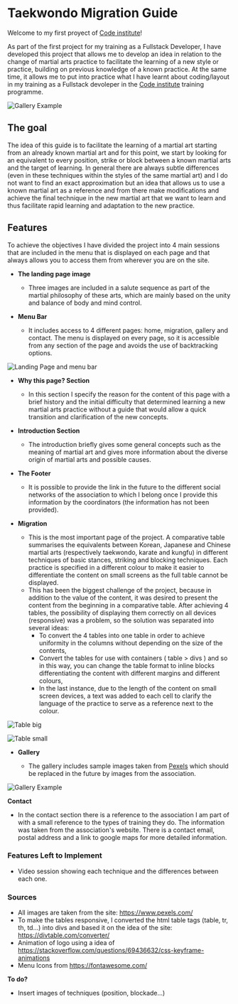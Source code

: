 
# Taekwondo Migration Guide

Welcome to my first proyect of [Code institute](https://codeinstitute.net)!

As part of the first project for my training as a Fullstack Developer, I have developed this project that allows me to develop an idea in relation to the change of martial arts practice to facilitate the learning of a new style or practice, building on previous knowledge of a known practice. At the same time, it allows me to put into practice what I have learnt about coding/layout in my training as a Fullstack devoleper in the [Code institute](https://codeinstitute.net) training programme.

![Gallery Example](https://patchamama.github.io/PP1/doc/screen-shot-responsive.png)

## The goal

The idea of this guide is to facilitate the learning of a martial art starting from an already known martial art and for this point, we start by looking for an equivalent to every position, strike or block between a known martial arts and the target of learning. In general there are always subtle differences (even in these techniques within the styles of the same martial art) and I do not want to find an exact approximation but an idea that allows us to use a known martial art as a reference and from there make modifications and achieve the final technique in the new martial art that we want to learn and thus facilitate rapid learning and adaptation to the new practice.

## Features

To achieve the objectives I have divided the project into 4 main sessions that are included in the menu that is displayed on each page and that always allows you to access them from wherever you are on the site.

- __The landing page image__

  - Three images are included in a salute sequence as part of the martial philosophy of these arts, which are mainly based on the unity and balance of body and mind control.

- __Menu Bar__

  - It includes access to 4 different pages: home, migration, gallery and contact. The menu is displayed on every page, so it is accessible from any section of the page and avoids the use of backtracking options.   

![Landing Page and menu bar](https://patchamama.github.io/PP1/doc/menu-landing-page.png)

- __Why this page? Section__

  - In this section I specify the reason for the content of this page with a brief history and the initial difficulty that determined learning a new martial arts practice without a guide that would allow a quick transition and clarification of the new concepts.

- __Introduction Section__

  - The introduction briefly gives some general concepts such as the meaning of martial art and gives more information about the diverse origin of martial arts and possible causes. 

- __The Footer__ 

  - It is possible to provide the link in the future to the different social networks of the association to which I belong once I provide this information by the coordinators (the information has not been provided).

- __Migration__

  - This is the most important page of the project. A comparative table summarises the equivalents between Korean, Japanese and Chinese martial arts (respectively taekwondo, karate and kungfu) in different techniques of basic stances, striking and blocking techniques. Each practice is specified in a different colour to make it easier to differentiate the content on small screens as the full table cannot be displayed.
  - This has been the biggest challenge of the project, because in addition to the value of the content, it was desired to present the content from the beginning in a comparative table. After achieving 4 tables, the possibility of displaying them correctly on all devices (responsive) was a problem, so the solution was separated into several ideas:
    - To convert the 4 tables into one table in order to achieve uniformity in the columns without depending on the size of the contents,
    - Convert the tables for use with containers ( table > divs ) and so in this way, you can change the table format to inline blocks differentiating the content with different margins and different colours,
    - In the last instance, due to the length of the content on small screen devices, a text was added to each cell to clarify the language of the practice to serve as a reference next to the colour.

![Table big](https://patchamama.github.io/PP1/doc/table-big.png)

![Table small](https://patchamama.github.io/PP1/doc/table-small.png)

- __Gallery__

  - The gallery includes sample images taken from [Pexels](https://www.pexels.com/) which should be replaced in the future by images from the association.

![Gallery Example](https://patchamama.github.io/PP1/doc/gallery-sample.png)

__Contact__

  - In the contact section there is a reference to the association I am part of with a small reference to the types of training they do. The information was taken from the association's website. There is a contact email, postal address and a link to google maps for more detailed information.

### Features Left to Implement

  - Video session showing each technique and the differences between each one.

### Sources ###

- All images are taken from the site: https://www.pexels.com/
- To make the tables responsive, I converted the html table tags (table, tr, th, td...) into divs and based it on the idea of the site: https://divtable.com/converter/
- Animation of logo using a idea of https://stackoverflow.com/questions/69436632/css-keyframe-animations
- Menu Icons from https://fontawesome.com/

**To do?**

- Insert images of techniques (position, blockade...)

